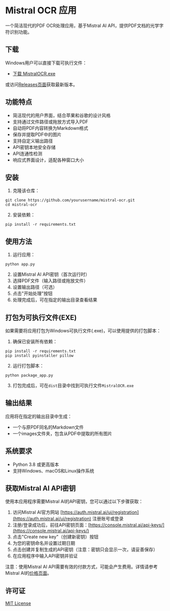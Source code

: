 # Mistral OCR 应用

一个简洁现代的PDF OCR处理应用，基于Mistral AI API，提供PDF文档的光学字符识别功能。

## 下载

Windows用户可以直接下载可执行文件：
- [下载 MistralOCR.exe](https://github.com/zsy1207/mistral-ocr/releases/download/v1.0.0/MistralOCR.exe)

或访问[Releases页面](https://github.com/zsy1207/mistral-ocr/releases)获取最新版本。

## 功能特点

- 简洁现代的用户界面，结合苹果和谷歌的设计风格
- 支持通过文件路径或拖放方式导入PDF
- 自动将PDF内容转换为Markdown格式
- 保存并提取PDF中的图片
- 支持自定义输出路径
- API密钥本地安全存储
- API连通性检测
- 响应式界面设计，适配各种窗口大小

## 安装

1. 克隆该仓库：
```
git clone https://github.com/yourusername/mistral-ocr.git
cd mistral-ocr
```

2. 安装依赖：
```
pip install -r requirements.txt
```

## 使用方法

1. 运行应用：
```
python app.py
```

2. 设置Mistral AI API密钥（首次运行时）
3. 选择PDF文件（输入路径或拖放文件）
4. 设置输出路径（可选）
5. 点击"开始处理"按钮
6. 处理完成后，可在指定的输出目录查看结果

## 打包为可执行文件(EXE)

如果需要将应用打包为Windows可执行文件(.exe)，可以使用提供的打包脚本：

1. 确保已安装所有依赖：
```
pip install -r requirements.txt
pip install pyinstaller pillow
```

2. 运行打包脚本：
```
python package_app.py
```

3. 打包完成后，可在`dist`目录中找到可执行文件`MistralOCR.exe`

## 输出结果

应用将在指定的输出目录中生成：
- 一个与原PDF同名的Markdown文件
- 一个images文件夹，包含从PDF中提取的所有图片

## 系统要求

- Python 3.8 或更高版本
- 支持Windows、macOS和Linux操作系统

## 获取Mistral AI API密钥

使用本应用程序需要Mistral AI的API密钥，您可以通过以下步骤获取：

1. 访问Mistral AI官方网站 [https://auth.mistral.ai/ui/registration](https://auth.mistral.ai/ui/registration) 注册账号或登录
2. 注册/登录成功后，前往API密钥页面：[https://console.mistral.ai/api-keys/](https://console.mistral.ai/api-keys/)
3. 点击"Create new key"（创建新密钥）按钮
4. 为您的密钥命名并设置过期日期
5. 点击创建并复制生成的API密钥（注意：密钥只会显示一次，请妥善保存）
6. 在应用程序中输入API密钥并验证

注意：使用Mistral AI API需要有效的付款方式，可能会产生费用。详情请参考Mistral AI的[价格页面](https://mistral.ai/pricing/)。

## 许可证

[MIT License](LICENSE) 